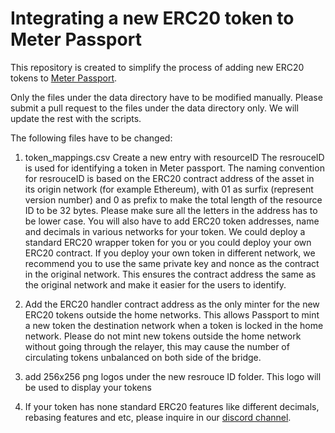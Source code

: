 # Integrating a new ERC20 token to Meter Passport
This repository is created to simplify the process of adding new ERC20 tokens to [Meter Passport](https://passport.meter.io).  

Only the files under the data directory have to be modified manually.  Please submit a pull request to the files under the data directory only.  We will update the rest with the scripts.

The following files have to be changed:

1. token_mappings.csv
Create a new entry with resourceID
The resrouceID is used for identifying a token in Meter passport.  The naming convention for resrouceID is based on the ERC20 contract address of the asset in its origin network (for example Ethereum), with 01 as surfix (represent version number) and 0 as prefix to make the total length of the resource ID to be 32 bytes.  Please make sure all the letters in the address has to be lower case.  You will also have to add ERC20 token addresses, name and decimals in various networks for your token. We could deploy a standard ERC20 wrapper token for you or you could deploy your own ERC20 contract.  If you deploy your own token in different network, we recommend you to use the same private key and nonce as the contract in the original network.  This ensures the contract address the same as the original network and make it easier for the users to identify.  

2. Add the ERC20 handler contract address as the only minter for the new ERC20 tokens outside the home networks.  This allows Passport to mint a new token the destination network when a token is locked in the home network. Please do not mint new tokens outside the home network without going through the relayer, this may cause the number of circulating tokens unbalanced on both side of the bridge.

3. add 256x256 png logos under the new resrouce ID folder.  This logo will be used to display your tokens

4. If your token has none standard ERC20 features like different decimals, rebasing features and etc, please inquire in our [discord channel](https://discordapp.com/invite/WPjTpMG).
